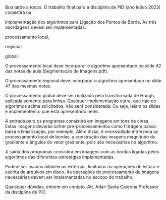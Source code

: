 Boa tarde a todos. O trabalho final para a disciplina de PID (ano letivo 2023) consistirá na

 implementação dos algoritmos para Ligação dos Pontos de Borda. As três abordagens devem ser implementadas: 

processamento local, 

regional 

global. 



O processamento local deve incorporar o algoritmo apresentado no slide 42 das notas de aula (Segmentação de Imagens.pdf). 

O processamento regional deve incorporar o algoritmo apresentado no slide 47 das mesmas notas. 

O processamento global deve ser realizado pela transformada de Hough, aplicada somente para linhas. Qualquer implementação outra, que não os algoritmos acima solicitados, não será considerada. Ou seja, leiam os slides e implementem o que está apresentado neles. 

A entrada para os programas consistirá em imagens em tons de cinza. Estas imagens deverão sofrer pré-processamentos como filtragem passa-baixa e limiarização, por exemplo. Além disso, é necessidade intrínseca ao processamento local de bordas, a construção das imagens magnitude do gradiente e ângulos do vetor gradiente, pois são necessárias no algoritmo. 

A saída dos programas consistirá em imagens com as bordas ligadas pelos algoritmos das diferentes estratégias implementadas. 

Podem ser usadas bibliotecas externas, limitadas às operações de leitura e escrita de arquivos em disco. As operações de processamento de imagens necessárias devem ser implementadas no escopo do trabalho. 

Quaisquer dúvidas, entrem em contato. Att. Adair Santa Catarina Professor da disciplina de PID